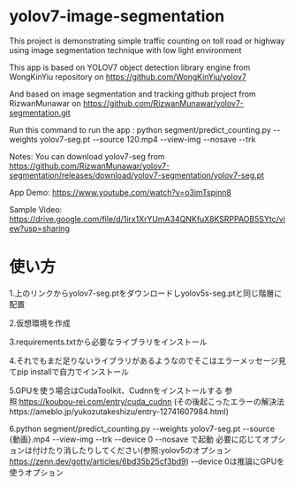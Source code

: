 # yolov7-image-segmentation
This project is demonstrating simple traffic counting on toll road or highway using image segmentation technique with low light environment

This app is based on YOLOV7 object detection library engine from WongKinYiu repository on https://github.com/WongKinYiu/yolov7

And based on image segmentation and tracking github project from RizwanMunawar on https://github.com/RizwanMunawar/yolov7-segmentation.git

Run this command to run the app : python segment/predict_counting.py --weights yolov7-seg.pt --source 120.mp4 --view-img --nosave --trk

Notes: You can download yolov7-seg from https://github.com/RizwanMunawar/yolov7-segmentation/releases/download/yolov7-segmentation/yolov7-seg.pt

App Demo: https://www.youtube.com/watch?v=o3imTspjnn8

Sample Video: https://drive.google.com/file/d/1irx1XrYUmA34QNKfuX8KSRPPAOB5SYtc/view?usp=sharing


# 使い方
1.上のリンクからyolov7-seg.ptをダウンロードしyolov5s-seg.ptと同じ階層に配置 

2.仮想環境を作成

3.requirements.txtから必要なライブラリをインストール

4.それでもまだ足りないライブラリがあるようなのでそこはエラーメッセージ見てpip installで自力でインストール

5.GPUを使う場合はCudaToolkit、Cudnnをインストールする
参照:https://koubou-rei.com/entry/cuda_cudnn
(その後起こったエラーの解決法https://ameblo.jp/yukozutakeshizu/entry-12741607984.html)

6.python segment/predict_counting.py --weights yolov7-seg.pt --source {動画}.mp4 --view-img --trk --device 0 --nosave
で起動
必要に応じてオプションは付けたり消したりしてください(参照:yolov5のオプション https://zenn.dev/gotty/articles/6bd35b25cf3bd9)
--device 0は推論にGPUを使うオプション


